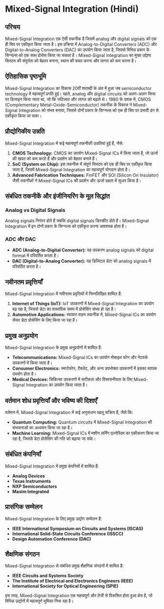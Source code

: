 # Mixed-Signal Integration (Hindi)

## परिचय

Mixed-Signal Integration एक ऐसी तकनीक है जिसमें analog और digital signals को एक ही चिप पर एकीकृत किया जाता है। इस प्रक्रिया में Analog-to-Digital Converters (ADC) और Digital-to-Analog Converters (DAC) का उपयोग किया जाता है, जिससे विभिन्न प्रकार के सिग्नल्स को एक साथ प्रोसेस किया जा सकता है। Mixed-Signal Integration का मुख्य उद्देश्य सिस्टम की संपूर्णता को बेहतर बनाना, स्थान की बचत करना और लागत को कम करना है।

## ऐतिहासिक पृष्ठभूमि

Mixed-Signal Integration का विकास 20वीं शताब्दी के अंत में हुआ जब semiconductor technology में महत्वपूर्ण प्रगति हुई। पहले, analog और digital circuits को अलग-अलग चिप्स पर डिजाइन किया जाता था, जो कि जटिलता और लागत को बढ़ाते थे। 1980 के दशक में, CMOS (Complementary Metal-Oxide-Semiconductor) तकनीक के विकास ने Mixed-Signal Integration को संभव बनाया, जिससे दोनों प्रकार के सिग्नल्स को एक ही चिप पर प्रभावी ढंग से एकीकृत किया जा सका।

## प्रौद्योगिकीय उन्नति

Mixed-Signal Integration में कई महत्वपूर्ण तकनीकी उन्नतियां हुई हैं, जैसे:

1. **CMOS Technology:** CMOS का उपयोग Mixed-Signal ICs में किया जाता है, जो ऊर्जा की खपत को कम करते हैं और प्रदर्शन को बेहतर बनाते हैं।
2. **SoC (System on Chip):** इस तकनीक में संपूर्ण सिस्टम को एक ही चिप पर एकीकृत किया जाता है, जिसमें Mixed-Signal Integration का महत्वपूर्ण योगदान होता है।
3. **Advanced Fabrication Techniques:** FinFET और SOI (Silicon On Insulator) जैसी तकनीकों ने Mixed-Signal ICs की प्रदर्शन और ऊर्जा दक्षता में सुधार किया है।

## संबंधित तकनीकें और इंजीनियरिंग के मूल सिद्धांत

### Analog vs Digital Signals

Analog signals निरंतर होते हैं जबकि digital signals डिस्क्रीट होते हैं। Mixed-Signal Integration में इन दोनों प्रकार के सिग्नल्स को एकीकृत करना आवश्यक होता है। 

### ADC और DAC

- **ADC (Analog-to-Digital Converter):** यह उपकरण analog signals को digital format में परिवर्तित करता है।
- **DAC (Digital-to-Analog Converter):** यह डिजिटल डेटा को analog signals में परिवर्तित करता है।

## नवीनतम प्रवृत्तियाँ

Mixed-Signal Integration में नवीनतम प्रवृत्तियों में निम्नलिखित शामिल हैं:

1. **Internet of Things (IoT):** IoT उपकरणों में Mixed-Signal Integration का उपयोग बढ़ रहा है, जिससे डेटा का वास्तविक समय में प्रोसेसिंग संभव हो रहा है।
2. **Automotive Applications:** स्वायत्त वाहन तकनीक में, Mixed-Signal ICs का उपयोग सेंसर डेटा प्रोसेसिंग के लिए किया जा रहा है।

## प्रमुख अनुप्रयोग

Mixed-Signal Integration के प्रमुख अनुप्रयोगों में शामिल हैं:

- **Telecommunications:** Mixed-Signal ICs का उपयोग मोबाइल फोन और नेटवर्क उपकरणों में किया जाता है।
- **Consumer Electronics:** स्मार्टफोन, टैबलेट, और अन्य उपभोक्ता उपकरणों में इसका व्यापक उपयोग होता है।
- **Medical Devices:** चिकित्सा उपकरणों में सटीकता और विश्वसनीयता के लिए Mixed-Signal Integration का उपयोग किया जाता है।

## वर्तमान शोध प्रवृत्तियाँ और भविष्य की दिशाएँ

वर्तमान में, Mixed-Signal Integration में कई अनुसंधान पहलू सक्रिय हैं, जैसे कि:

- **Quantum Computing:** Quantum circuits में Mixed-Signal Integration की संभावनाओं का अध्ययन किया जा रहा है।
- **Machine Learning:** Mixed-Signal ICs में मशीन लर्निंग एल्गोरिदम का एकीकरण किया जा रहा है, जिससे डेटा प्रोसेसिंग की गति को बढ़ाया जा सके।

## संबंधित कंपनियाँ

Mixed-Signal Integration में प्रमुख कंपनियों में शामिल हैं:

- **Analog Devices**
- **Texas Instruments**
- **NXP Semiconductors**
- **Maxim Integrated**

## प्रासंगिक सम्मेलन

Mixed-Signal Integration के लिए प्रमुख उद्योग सम्मेलन हैं:

- **IEEE International Symposium on Circuits and Systems (ISCAS)**
- **International Solid-State Circuits Conference (ISSCC)**
- **Design Automation Conference (DAC)**

## शैक्षणिक संगठन

Mixed-Signal Integration से संबंधित प्रमुख शैक्षणिक संगठनों में शामिल हैं:

- **IEEE Circuits and Systems Society**
- **The Institute of Electrical and Electronics Engineers (IEEE)**
- **International Society for Optical Engineering (SPIE)**

इस तरह, Mixed-Signal Integration एक महत्वपूर्ण और तेजी से विकसित होता हुआ क्षेत्र है, जो विभिन्न उद्योगों में महत्वपूर्ण भूमिका निभा रहा है।